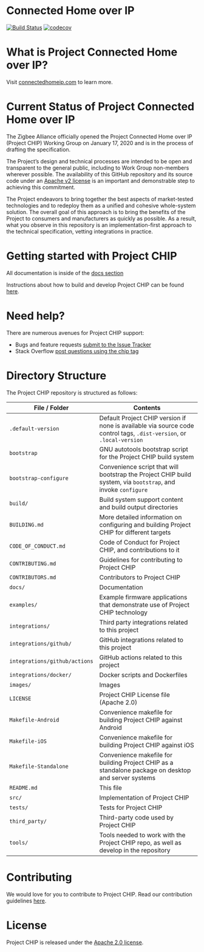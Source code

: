 # Connected Home over IP

[![Build Status](https://travis-ci.com/project-chip/connectedhomeip.svg?token=hBypqqXx6Ha9n3zZgyp7&branch=master)](https://travis-ci.com/project-chip/connectedhomeip)
[![codecov](https://codecov.io/gh/project-chip/connectedhomeip/branch/master/graph/badge.svg?token=KP9791CN9W)](https://codecov.io/gh/project-chip/connectedhomeip)

# What is Project Connected Home over IP?

Visit [connectedhomeip.com](https://www.connectedhomeip.com/) to learn more.

# Current Status of Project Connected Home over IP

The Zigbee Alliance officially opened the Project Connected Home over IP
(Project CHIP) Working Group on January 17, 2020 and is in the process of
drafting the specification.

The Project’s design and technical processes are intended to be open and
transparent to the general public, including to Work Group non-members wherever
possible. The availability of this GitHub repository and its source code under
an [Apache v2 license](./LICENSE) is an important and demonstrable step to
achieving this commitment.

The Project endeavors to bring together the best aspects of market-tested
technologies and to redeploy them as a unified and cohesive whole-system
solution. The overall goal of this approach is to bring the benefits of the
Project to consumers and manufacturers as quickly as possible. As a result, what
you observe in this repository is an implementation-first approach to the
technical specification, vetting integrations in practice.

# Getting started with Project CHIP

All documentation is inside of the [docs section](./docs/README.md)

Instructions about how to build and develop Project CHIP can be found
[here](./docs/README.md#building-and-developing).

# Need help?

There are numerous avenues for Project CHIP support:

-   Bugs and feature requests
    [submit to the Issue Tracker](https://github.com/project-chip/connectedhomeip/issues)
-   Stack Overflow
    [post questions using the chip tag](http://stackoverflow.com/questions/tagged/chip)

# Directory Structure

The Project CHIP repository is structured as follows:

| File / Folder                 | Contents                                                                                                      |
| ----------------------------- | ------------------------------------------------------------------------------------------------------------- |
| `.default-version`            | Default Project CHIP version if none is available via source code control tags, `.dist-version`, or `.local-version`  |
| `bootstrap`                   | GNU autotools bootstrap script for the Project CHIP build system                                                      |
| `bootstrap-configure`         | Convenience script that will bootstrap the Project CHIP build system, via `bootstrap`, and invoke `configure`         |
| `build/`                      | Build system support content and build output directories                                                     |
| `BUILDING.md`                 | More detailed information on configuring and building Project CHIP for different targets                              |
| `CODE_OF_CONDUCT.md`          | Code of Conduct for Project CHIP, and contributions to it                                                             |
| `CONTRIBUTING.md`             | Guidelines for contributing to Project CHIP                                                                           |
| `CONTRIBUTORS.md`             | Contributors to Project CHIP                                                                                          |
| `docs/`                       | Documentation                                                                                                 |
| `examples/`                   | Example firmware applications that demonstrate use of Project CHIP technology                                         |
| `integrations/`               | Third party integrations related to this project                                                              |
| `integrations/github/`        | GitHub integrations related to this project                                                                   |
| `integrations/github/actions` | GitHub actions related to this project                                                                        |
| `integrations/docker/`        | Docker scripts and Dockerfiles                                                                                |
| `images/`                     | Images                                                                                                        |
| `LICENSE`                     | Project CHIP License file (Apache 2.0)                                                                                |
| `Makefile-Android`            | Convenience makefile for building Project CHIP against Android                                                        |
| `Makefile-iOS`                | Convenience makefile for building Project CHIP against iOS                                                            |
| `Makefile-Standalone`         | Convenience makefile for building Project CHIP as a standalone package on desktop and server systems                  |
| `README.md`                   | This file                                                                                                      |
| `src/`                        | Implementation of Project CHIP                                                                                        |
| `tests/`                      | Tests for Project CHIP                                                                                                |
| `third_party/`                | Third-party code used by Project CHIP                                                                                 |
| `tools/`                      | Tools needed to work with the Project CHIP repo, as well as develop in the repository                                 |

# Contributing

We would love for you to contribute to Project CHIP. Read our contribution guidelines [here](./CONTRIBUTING.md).

# License

Project CHIP is released under the [Apache 2.0 license](./LICENSE).
